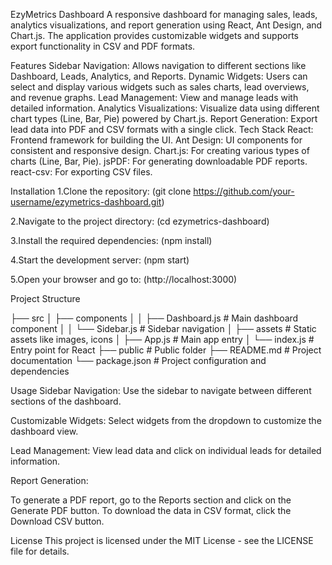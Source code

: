 EzyMetrics Dashboard
A responsive dashboard for managing sales, leads, analytics visualizations, and report generation using React, Ant Design, and Chart.js. The application provides customizable widgets and supports export functionality in CSV and PDF formats.

Features
Sidebar Navigation: Allows navigation to different sections like Dashboard, Leads, Analytics, and Reports.
Dynamic Widgets: Users can select and display various widgets such as sales charts, lead overviews, and revenue graphs.
Lead Management: View and manage leads with detailed information.
Analytics Visualizations: Visualize data using different chart types (Line, Bar, Pie) powered by Chart.js.
Report Generation: Export lead data into PDF and CSV formats with a single click.
Tech Stack
React: Frontend framework for building the UI.
Ant Design: UI components for consistent and responsive design.
Chart.js: For creating various types of charts (Line, Bar, Pie).
jsPDF: For generating downloadable PDF reports.
react-csv: For exporting CSV files.

Installation
1.Clone the repository:
(git clone https://github.com/your-username/ezymetrics-dashboard.git)

2.Navigate to the project directory:
(cd ezymetrics-dashboard)

3.Install the required dependencies:
(npm install)

4.Start the development server:
(npm start)

5.Open your browser and go to:
(http://localhost:3000)

Project Structure

├── src
│   ├── components
│   │   ├── Dashboard.js   # Main dashboard component
│   │   └── Sidebar.js     # Sidebar navigation
│   ├── assets             # Static assets like images, icons
│   ├── App.js             # Main app entry
│   └── index.js           # Entry point for React
├── public                 # Public folder
├── README.md              # Project documentation
└── package.json           # Project configuration and dependencies



Usage
Sidebar Navigation: Use the sidebar to navigate between different sections of the dashboard.

Customizable Widgets: Select widgets from the dropdown to customize the dashboard view.

Lead Management: View lead data and click on individual leads for detailed information.

Report Generation:

To generate a PDF report, go to the Reports section and click on the Generate PDF button.
To download the data in CSV format, click the Download CSV button.

License
This project is licensed under the MIT License - see the LICENSE file for details.






